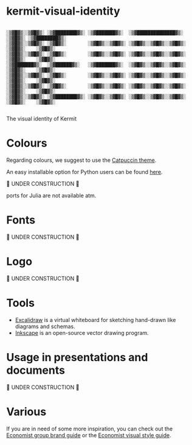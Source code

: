 # kermit-visual-identity

```

░▒▓█▓▒░░▒▓█▓▒░ ░▒▓████████▓▒░ ░▒▓███████▓▒░  ░▒▓██████████████▓▒░  ░▒▓█▓▒░ ░▒▓████████▓▒░ 
░▒▓█▓▒░░▒▓█▓▒░ ░▒▓█▓▒░        ░▒▓█▓▒░░▒▓█▓▒░ ░▒▓█▓▒░░▒▓█▓▒░░▒▓█▓▒░ ░▒▓█▓▒░    ░▒▓█▓▒░     
░▒▓█▓▒░░▒▓█▓▒░ ░▒▓█▓▒░        ░▒▓█▓▒░░▒▓█▓▒░ ░▒▓█▓▒░░▒▓█▓▒░░▒▓█▓▒░ ░▒▓█▓▒░    ░▒▓█▓▒░     
░▒▓███████▓▒░  ░▒▓██████▓▒░   ░▒▓███████▓▒░  ░▒▓█▓▒░░▒▓█▓▒░░▒▓█▓▒░ ░▒▓█▓▒░    ░▒▓█▓▒░     
░▒▓█▓▒░░▒▓█▓▒░ ░▒▓█▓▒░        ░▒▓█▓▒░░▒▓█▓▒░ ░▒▓█▓▒░░▒▓█▓▒░░▒▓█▓▒░ ░▒▓█▓▒░    ░▒▓█▓▒░     
░▒▓█▓▒░░▒▓█▓▒░ ░▒▓█▓▒░        ░▒▓█▓▒░░▒▓█▓▒░ ░▒▓█▓▒░░▒▓█▓▒░░▒▓█▓▒░ ░▒▓█▓▒░    ░▒▓█▓▒░     
░▒▓█▓▒░░▒▓█▓▒░ ░▒▓████████▓▒░ ░▒▓█▓▒░░▒▓█▓▒░ ░▒▓█▓▒░░▒▓█▓▒░░▒▓█▓▒░ ░▒▓█▓▒░    ░▒▓█▓▒░     
                                                                                                                                                      
```

The visual identity of Kermit

# Colours

Regarding colours, we suggest to use the [Catpuccin theme](https://catppuccin.com/).

An easy installable option for Python users can be found [here](https://github.com/catppuccin/python).

🚧️ UNDER CONSTRUCTION 🚧️

ports for Julia are not available atm.

# Fonts

🚧️ UNDER CONSTRUCTION 🚧️


# Logo

🚧️ UNDER CONSTRUCTION 🚧️


# Tools

- [Excalidraw](https://excalidraw.com/) is a virtual whiteboard for sketching hand-drawn like diagrams and schemas.
- [Inkscape](https://inkscape.org/) is an open-source vector drawing program.

# Usage in presentations and documents

🚧️ UNDER CONSTRUCTION 🚧️


# Various

If you are in need of some more inspiration, you can check out the [Economist group brand guide](https://design-system.economist.com/documents/The_Economist_Group_brand_style_guide-Nov-2017.pdf) or the [Economist visual style guide](https://design-system.economist.com/documents/CHARTstyleguide_20170505.pdf).
